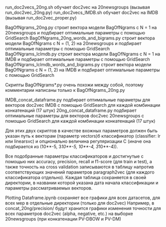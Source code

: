 run_doc2vecs_20ng.sh обучает doc2vec на 20newsgroups (вызывая run_doc2vec_20ng.py)
run_doc2vecs_IMDB.sh обучает doc2vec на IMDB (вызывая run_doc2vec_proper.py)

BagOfNgrams_20ng.py строит вектора модели BagOfNgrams с N = 1 на 20newsgroups и подбирает оптимальные параметры с помощью GridSearch
BagOfNgrams_20ng_words_and_bigrams.py строит вектора модели BagOfNgrams с N = (1, 2) на 20newsgroups и подбирает оптимальные параметры с помощью GridSearch
BagOfNgrams_Iclmdb.py строит вектора модели BagOfNgrams с N = 1 на IMDB и подбирает оптимальные параметры с помощью GridSearch
BagOfNgrams_Iclmdb_words_and_bigrams.py строит вектора модели BagOfNgrams с N = (1, 2) на IMDB и подбирает оптимальные параметры с помощью GridSearch

Скрипты BagOfNgrams*.py очень похожи между собой, поэтому комментарии написаны только к BagOfNgrams_20ng.py


IMDB_concat_dataframe.py подбирает оптимальные параметры для векторов doc2vec IMDB с помощью GridSearch для каждой комбинации конкатенаций (17 штук)
20ng_concat_dataframe.py подбирает оптимальные параметры для векторов doc2vec 20newsgroups с помощью GridSearch для каждой комбинации конкатенаций (17 штук)

Для этих двух скриптов в качестве вхожных параметров должен быть указан путь к векторам (параметр vectors)б классификатор (classifier: lr или linearsvc) и опционально величина регуляризации С (иначе она подбирается из (10**-5, 3*10**-5, 10**-4, 3*10**-4)).

Все подобранные параметры классификаторов и достигнутые с помощью них accuracy, precision, recall и f1-score (для train и test), а также точность на cross validation записываются в таблицу напротив соответствующих значений параметров paragraph2vec (для каждого классификатора отдельно). Каждая таблица сохраняется в своей директории, в названии которой указана дата начала классификации и параметры рассматриваемых векторов.

Plotting Dataframe.ipynb сохраняет все графики для всех датасетов, для всех мер в отдельные директории (только для doc2vec)
Например, в concat_20ng/precision/ будут хранится графики изменения точности для всех параметров doc2vec (alpha, negative, etc.) на выборке 20newsgroups (при конкатенации PV-DBOW и PV-DM)
